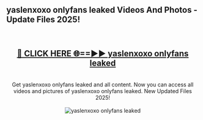 <h2>yaslenxoxo onlyfans leaked Videos And Photos - Update Files 2025!</h2>
<br>
<div align="center">
<h2><a href="https://linkcuts.com/hfmhzwbr" rel="nofollow">🔴 CLICK HERE 🌐==►► yaslenxoxo onlyfans leaked</a></h2>
<br>
Get yaslenxoxo onlyfans leaked and all content. Now you can access all videos and pictures of yaslenxoxo onlyfans leaked. New Updated Files 2025!
<br>
<br>
<a href="https://linkcuts.com/hfmhzwbr" rel="nofollow" data-target="animated-image.originalLink"><img src="https://i.ibb.co.com/WyWwxjT/player-gif2.gif" alt="yaslenxoxo onlyfans leaked" style="max-width: 100%; display: inline-block;" data-target="animated-image.originalImage"></a>
</div>
<br>